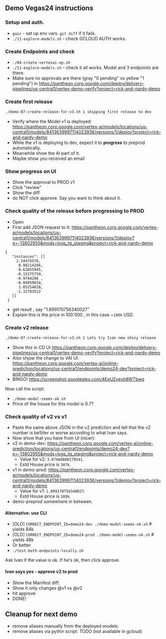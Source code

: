 ## Demo Vegas24 instructions

### Setup and auth.

* `gaic` - set up  env vars. `git diff` if it fails.
* `./11-explore-models.sh` - check GCLOUD AUTH works.

### Create Endpoints and check

* `./04-create-vertexai-ep.sh`
* `./11-explore-models.sh` - check it all works. Model and 3 endpoints are there.
* Make sure no approvals are there (gray "0 pending" vs yellow "1 pending") in https://pantheon.corp.google.com/deploy/delivery-pipelines/us-central1/vertex-demo-verify?project=rick-and-nardy-demo


### Create first release

```bash
./demo-07-create-release-for-v3.sh 1 shipping first release to dev
```

* Verify where the Model v1 is deployed: https://pantheon.corp.google.com/vertex-ai/models/locations/us-central1/models/8413639997114023936/versions/1/deploy?project=rick-and-nardy-demo
* While the v1 is deploying to dev, expect it to **progress** to preprod automatically.
* Meanwhile show the AI part of it.
* Maybe show you received an email

### Show progress on UI

* Show the approval to PROD v1
* Click "review"
* Show the diff
* do NOT click approve. Say you want to think about it.

### Check quality of the release before progressing to PROD

* Open
* First add JSON request to it: https://pantheon.corp.google.com/vertex-ai/models/locations/us-central1/models/8413639997114023936/versions/1/deploy?e=-13802955&mods=logs_tg_staging&project=rick-and-nardy-demo
```
{
   "instances": [[
     2.34476576,
      0.98214266,
      0.62855945,
     -0.15375759,
     -0.9744286 ,
     -0.04959654,
      1.05254828,
     -1.32783522
   ]]
 }
```
* get result , say "1.899170756340027"
* Explain this is the price in 100'000 , in this case ~`189k` USD.

### Create v2 release

```bash
./demo-07-create-release-for-v3.sh 2 Lets try Ivan new shiny release
```

* Show this in CD UI https://pantheon.corp.google.com/deploy/delivery-pipelines/us-central1/vertex-demo-verify?project=rick-and-nardy-demo
* Also shjow the change to VAI UI: https://pantheon.corp.google.com/vertex-ai/online-prediction/locations/us-central1/endpoints/demo24-dev?project=rick-and-nardy-demo
* BINGO! https://screenshot.googleplex.com/4EeUZyevb8WTbwq


Now call the script:

* `./demo-model-seems-ok.sh`
* Price of the house for this model is 0.7?


### Check quality of v2 vs v1

* Paste the same above JSON in the v2 prediction and tell that the v2 number is be5tter or worse according to what Ivan says.
* Now show that you have from UI (nicer):
* v2 in demo-dev: https://pantheon.corp.google.com/vertex-ai/online-prediction/locations/us-central1/endpoints/demo24-dev?e=-13802955&mods=logs_tg_staging&project=rick-and-nardy-demo
    *  Value for v2: `3.07460880279541`.
    *  Estd House price is `307k`.
* v1 in demo-prod: https://pantheon.corp.google.com/vertex-ai/models/locations/us-central1/models/8413639997114023936/versions/1/deploy?project=rick-and-nardy-demo
    *  Value for v1: `1.899170756340027`.
    *  Estd House price is `189k`.
* demo-preprod somewhere in between.

#### Alternative: use CLI

  * [OLD] `CORRECT_ENDPOINT_ID=demo24-dev ./demo-model-seems-ok.sh`  # yields 84k
  * [OLD] `CORRECT_ENDPOINT_ID=demo24-prod ./demo-model-seems-ok.sh` # yields 48k
  * Or better
  * `./test-both-endpoints-locally.sh`

Ask Ivan if the value is ok. If he's ok, then click approve.

#### Ivan says yes - approve v2 to prod

* Show the Manifest diff.
* Show it only changes @v1 vs @v2
* hit approve
* DONE!

## Cleanup for next demo

* remove aliases manually from the deployed models:
* remove aliases via pythin script: TODO (not available in gcloud)
